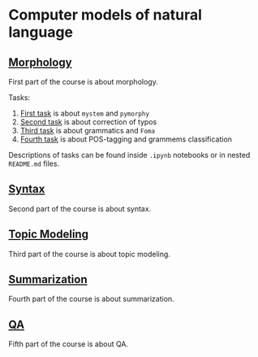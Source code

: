 # Computer models of natural language

## [Morphology](morphology)

First part of the course is about morphology.

Tasks:
1. [First task](morphology/task_1) is about `mystem` and `pymorphy`
2. [Second task](morphology/task_2) is about correction of typos
3. [Third task](morphology/task_3) is about grammatics and `Foma`
4. [Fourth task](morphology/task_4) is about POS-tagging and grammems classification

Descriptions of tasks can be found inside `.ipynb` notebooks or in nested `README.md` files.

## [Syntax](syntax)

Second part of the course is about syntax.

## [Topic Modeling](topic-modeling)

Third part of the course is about topic modeling.

## [Summarization](summarization)

Fourth part of the course is about summarization.

## [QA](qa)

Fifth part of the course is about QA.
